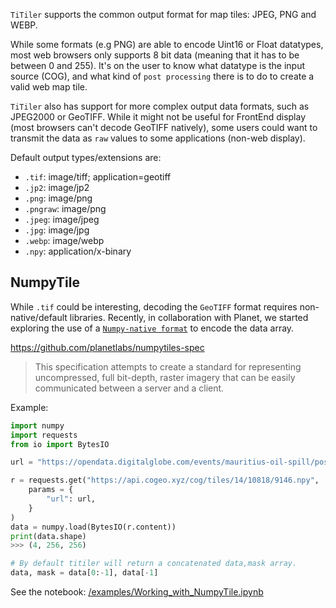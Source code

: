
`TiTiler` supports the common output format for map tiles: JPEG, PNG and WEBP.

While some formats (e.g PNG) are able to encode Uint16 or Float datatypes, most web browsers only supports 8 bit data (meaning that it has to be between 0 and 255).
It's on the user to know what datatype is the input source (COG), and what kind of `post processing` there is to do to create a valid web map tile.

`TiTiler` also has support for more complex output data formats, such as JPEG2000 or GeoTIFF. While it might not be useful for FrontEnd display (most browsers can't decode GeoTIFF natively), some users could want to transmit the data as `raw` values to some applications (non-web display).

Default output types/extensions are:

* `.tif`: image/tiff; application=geotiff
* `.jp2`: image/jp2
* `.png`: image/png
* `.pngraw`: image/png
* `.jpeg`: image/jpeg
* `.jpg`: image/jpg
* `.webp`: image/webp
* `.npy`: application/x-binary

## NumpyTile

While `.tif` could be interesting, decoding the `GeoTIFF` format requires non-native/default libraries. Recently, in collaboration with Planet, we started exploring the use of a [`Numpy-native format`](https://numpy.org/devdocs/reference/generated/numpy.lib.format.html#format-version-1-0) to encode the data array.

https://github.com/planetlabs/numpytiles-spec

> This specification attempts to create a standard for representing uncompressed, full bit-depth, raster imagery that can be easily communicated between a server and a client.

Example:

```python
import numpy
import requests
from io import BytesIO

url = "https://opendata.digitalglobe.com/events/mauritius-oil-spill/post-event/2020-08-12/105001001F1B5B00/105001001F1B5B00.tif"

r = requests.get("https://api.cogeo.xyz/cog/tiles/14/10818/9146.npy",
    params = {
        "url": url,
    }
)
data = numpy.load(BytesIO(r.content))
print(data.shape)
>>> (4, 256, 256)

# By default titiler will return a concatenated data,mask array.
data, mask = data[0:-1], data[-1]
```

See the notebook: [/examples/Working_with_NumpyTile.ipynb](/examples/Working_with_NumpyTile)
